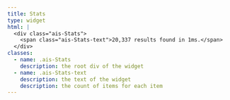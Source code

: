 ```yaml
---
title: Stats
type: widget
html: |
  <div class="ais-Stats">
    <span class="ais-Stats-text">20,337 results found in 1ms.</span>
  </div>
classes:
  - name: .ais-Stats
    description: the root div of the widget
  - name: .ais-Stats-text
    description: the text of the widget
    description: the count of items for each item
---
```

